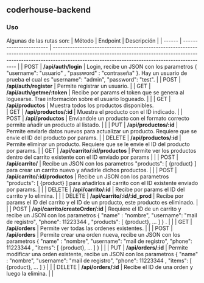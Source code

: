 ## coderhouse-backend

### Uso

Algunas de las rutas son:
| Método | Endpoint | Descripción |
| ------ | ----------------------- | --------------------------------------------------------------------------------------------------------------------------------------------------------------------------------------------------------------------------- |
| POST | **/api/auth/login** | Login, recibe un JSON con los parametros { "username": "usuario" , "password" : "contraseña" }. Hay un usuario de prueba el cual es "username": "admin", "password": "test". |
| POST | **/api/auth/register** | Permite registrar un usuario. |
| GET | **/api/auth/getme/:token** | Recibe por params el token que se genera al loguearse. Trae información sobre el usuario logueado. | |
| GET | **/api/productos** | Muestra todos los productos disponibles.  
| GET | **/api/productos/:id** | Muestra el producto con el ID indicado. |
| POST | **/api/productos** | Enviandole un producto con el formato correcto permite añadir un producto al listado. | |
| PUT | **/api/productos/:id** | Permite enviarle datos nuevos para actualizar un producto. Requiere que se envie el ID del producto por params. |
| DELETE | **/api/productos/:id** | Permite eliminar un producto. Requiere que se le envie el ID del producto por params. |
| GET | **/api/carrito/:id/productos** | Permite ver los productos dentro del carrito existente con el ID enviado por params | |
| POST | **/api/carrito/** | Recibe un JSON con los parametros "products": [ {product} ] para crear un carrito nuevo y añadirle dichos productos. | |
| POST | **/api/carrito/:id/productos** | Recibe un JSON con los parametros "products": [ {product} ] para añadirlos al carrito con el ID existente enviado por params. | |
| DELETE | **/api/carrito/:id** | Recibe por params el ID del carrito y lo elimina. | |
| DELETE | **/api/carrito/:id/:id_prod** | Recibe por params el ID del carrito y el ID de un producto, este producto es eliminado. | |
| POST | **/api/carrito/createOrder/:id** | Requiere el ID de un carrito y recibe un JSON con los parametros { "name" : "nombre", "username": "mail de registro", "phone": 11223344 , "products": [ {product}, ... ] } . | |
| GET | **/api/orders** | Permite ver todas las ordenes existentes. | |
| POST | **/api/orders** | Permite crear una orden nueva, recibe un JSON con los parametros { "name" : "nombre", "username": "mail de registro", "phone": 11223344 , "items": [ {product}, ... ] } | |
| PUT | **/api/orders/:id** | Permite modificar una orden existente, recibe un JSON con los parametros { "name" : "nombre", "username": "mail de registro", "phone": 11223344 , "items": [ {product}, ... ] } | |
| DELETE | **/api/orders/:id** | Recibe el ID de una orden y luego la elimina. | |

